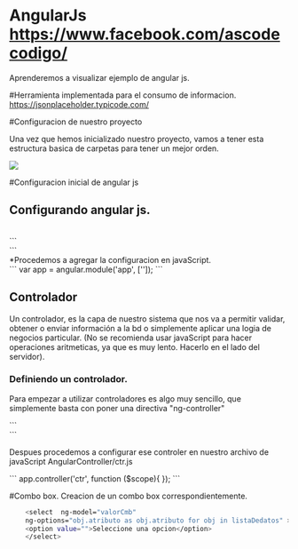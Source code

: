 # AngularJs    https://www.facebook.com/ascodecodigo/

Aprenderemos a visualizar ejemplo de angular js.

#Herramienta implementada para el consumo de informacion.
https://jsonplaceholder.typicode.com/


#Configuracion de nuestro proyecto
<br>
<p>
    Una vez que hemos inicializado nuestro proyecto, vamos a tener esta estructura 
    basica de carpetas para tener un mejor orden.
</p>
<img src="http://www.ascodecodigo.com/img/treeProject.png"/>



#Configuracion inicial de angular js

<h2>Configurando angular js.</h2>
<br>
```
<!DOCTYPE html>
<html>
    <head>
        <title>TODO supply a title</title>
        <meta charset="UTF-8">
        <meta name="viewport" content="width=device-width, initial-scale=1.0">
    </head>
    <body ng_app="app">
        <div></div>
        <script src="path/libAngularJs"></script>
        <script src="path/pathArchivoConfigAngularJs"></script>
    </body>
</html>
```
<br>
*Procedemos a agregar la configuracion en javaScript.
<br>
```
var app = angular.module('app', ['']);
```
<h2>Controlador</h2>
<p>
Un controlador, es la capa de nuestro sistema que nos va a permitir validar, obtener o enviar
información a la bd o simplemente aplicar una logia de negocios particular.
(No se recomienda usar javaScript para hacer operaciones aritmeticas, ya que es muy lento. Hacerlo en el 
lado del servidor).
</p>
<h3>
Definiendo un controlador.
</h3>
<p> Para empezar a utilizar controladores es algo muy sencillo, que simplemente basta con poner una directiva "ng-controller"</p>
```
    <body ng-app="app">
        <div ng-controller="ctr"></div>
    </body>
```
<p>Despues procedemos a configurar ese controler en nuestro archivo de javaScript AngularController/ctr.js</p>
```
    app.controller('ctr', function ($scope){ 
    });
```



#Combo box.
Creacion de un combo box correspondientemente.


```sh
    <select  ng-model="valorCmb" 
    ng-options="obj.atributo as obj.atributo for obj in listaDedatos" >
    <option value="">Seleccione una opcion</option>
    </select>
```